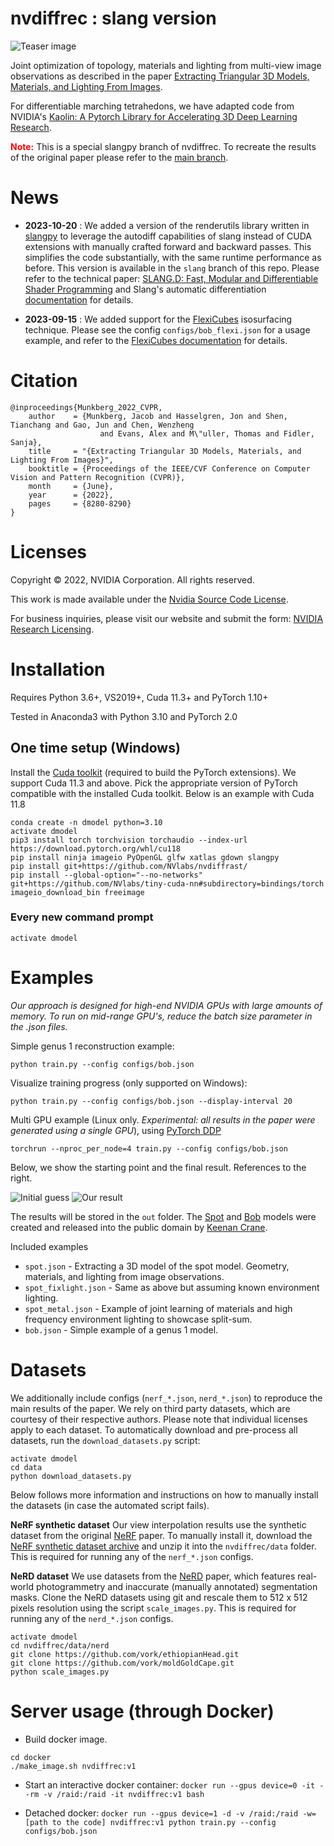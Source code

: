 # nvdiffrec : slang version 

![Teaser image](https://nvlabs.github.io/nvdiffrec/assets/system.JPG "Teaser image")

Joint optimization of topology, materials and lighting from multi-view image observations 
as described in the paper
[Extracting Triangular 3D Models, Materials, and Lighting From Images](https://nvlabs.github.io/nvdiffrec/).

For differentiable marching tetrahedons, we have adapted code from NVIDIA's [Kaolin: A Pytorch Library for Accelerating 3D Deep Learning Research](https://github.com/NVIDIAGameWorks/kaolin).

<span style="color: red;">**Note:**</span> This is a special slangpy branch of nvdiffrec. To recreate the results of the original paper please refer to the [main branch](https://github.com/NVlabs/nvdiffrec).

# News

- **2023-10-20** : We added a version of the renderutils library written in [slangpy](https://shader-slang.com/slang/user-guide/a1-02-slangpy.html)
to leverage the autodiff capabilities of slang instead of CUDA extensions with manually crafted forward and backward passes.
This simplifies the code substantially, with the same runtime performance as before. This version is available in the `slang` branch of this repo.
Please refer to the technical paper: [SLANG.D: Fast, Modular and Differentiable Shader Programming](https://research.nvidia.com/labs/rtr/publication/bangaru2023slangd/) and Slang's automatic differentiation [documentation](https://shader-slang.com/slang/user-guide/07-autodiff.html) for details. 

- **2023-09-15** : We added support for the [FlexiCubes](https://research.nvidia.com/labs/toronto-ai/flexicubes/) isosurfacing technique. Please see the config `configs/bob_flexi.json` for a usage example, and refer to the [FlexiCubes documentation](https://github.com/nv-tlabs/FlexiCubes) for details.

# Citation

```
@inproceedings{Munkberg_2022_CVPR,
    author    = {Munkberg, Jacob and Hasselgren, Jon and Shen, Tianchang and Gao, Jun and Chen, Wenzheng 
                    and Evans, Alex and M\"uller, Thomas and Fidler, Sanja},
    title     = "{Extracting Triangular 3D Models, Materials, and Lighting From Images}",
    booktitle = {Proceedings of the IEEE/CVF Conference on Computer Vision and Pattern Recognition (CVPR)},
    month     = {June},
    year      = {2022},
    pages     = {8280-8290}
}
```

# Licenses

Copyright &copy; 2022, NVIDIA Corporation. All rights reserved.

This work is made available under the [Nvidia Source Code License](https://github.com/NVlabs/nvdiffrec/blob/main/LICENSE.txt).

For business inquiries, please visit our website and submit the form: [NVIDIA Research Licensing](https://www.nvidia.com/en-us/research/inquiries/).

# Installation

Requires Python 3.6+, VS2019+, Cuda 11.3+ and PyTorch 1.10+

Tested in Anaconda3 with Python 3.10 and PyTorch 2.0

## One time setup (Windows)

Install the [Cuda toolkit](https://developer.nvidia.com/cuda-toolkit) (required to build the PyTorch extensions).
We support Cuda 11.3 and above.
Pick the appropriate version of PyTorch compatible with the installed Cuda toolkit.
Below is an example with Cuda 11.8

```
conda create -n dmodel python=3.10
activate dmodel
pip3 install torch torchvision torchaudio --index-url https://download.pytorch.org/whl/cu118
pip install ninja imageio PyOpenGL glfw xatlas gdown slangpy
pip install git+https://github.com/NVlabs/nvdiffrast/
pip install --global-option="--no-networks" git+https://github.com/NVlabs/tiny-cuda-nn#subdirectory=bindings/torch
imageio_download_bin freeimage
```

### Every new command prompt
`activate dmodel`

# Examples

*Our approach is designed for high-end NVIDIA GPUs with large amounts of memory.
To run on mid-range GPU's, reduce the batch size parameter in the .json files.*

Simple genus 1 reconstruction example:
```
python train.py --config configs/bob.json
```
Visualize training progress (only supported on Windows):
```
python train.py --config configs/bob.json --display-interval 20
```

Multi GPU example (Linux only. *Experimental: all results in the paper were generated using a single GPU*),
using [PyTorch DDP](https://pytorch.org/docs/stable/elastic/run.html#launcher-api)
```
torchrun --nproc_per_node=4 train.py --config configs/bob.json
```

Below, we show the starting point and the final result. References to the right.

![Initial guess](images/start_of_training.jpg "Intial guess")
![Our result](images/end_of_training.jpg "Our result")

The results will be stored in the `out` folder.
The [Spot](http://www.cs.cmu.edu/~kmcrane/Projects/ModelRepository/index.html#spot) and
[Bob](https://www.cs.cmu.edu/~kmcrane/Projects/ModelRepository/index.html) models were
created and released into the public domain by [Keenan Crane](http://www.cs.cmu.edu/~kmcrane/index.html).

Included examples

- `spot.json` - Extracting a 3D model of the spot model. Geometry, materials, and lighting from image observations.
- `spot_fixlight.json` - Same as above but assuming known environment lighting.
- `spot_metal.json` - Example of joint learning of materials and high frequency environment lighting to showcase split-sum.
- `bob.json` - Simple example of a genus 1 model.

# Datasets

We additionally include configs (`nerf_*.json`, `nerd_*.json`) to reproduce the main results of the paper. We rely on third party datasets, which
are courtesy of their respective authors. Please note
that individual licenses apply to each dataset. To automatically download and pre-process all datasets, run the 
`download_datasets.py` script:
```
activate dmodel
cd data
python download_datasets.py
```
Below follows more information and instructions on how to manually install the datasets (in case the automated script fails).

**NeRF synthetic dataset** Our view interpolation results use the synthetic dataset from the original [NeRF](https://github.com/bmild/nerf) paper.
To manually install it, download the [NeRF synthetic dataset archive](https://drive.google.com/uc?export=download&id=18JxhpWD-4ZmuFKLzKlAw-w5PpzZxXOcG)
and unzip it into the `nvdiffrec/data` folder. This is required for running any of the `nerf_*.json` configs.

**NeRD dataset** We use datasets from the [NeRD](https://markboss.me/publication/2021-nerd/) paper, which features real-world photogrammetry and inaccurate
(manually annotated) segmentation masks. Clone the NeRD datasets using git and rescale them to 512 x 512 pixels resolution using the script
`scale_images.py`. This is required for running any of the `nerd_*.json` configs.
```
activate dmodel
cd nvdiffrec/data/nerd
git clone https://github.com/vork/ethiopianHead.git
git clone https://github.com/vork/moldGoldCape.git
python scale_images.py
```

# Server usage (through Docker)

- Build docker image.
```
cd docker
./make_image.sh nvdiffrec:v1
```

- Start an interactive docker container:
`docker run --gpus device=0 -it --rm -v /raid:/raid -it nvdiffrec:v1 bash`

- Detached docker:
`docker run --gpus device=1 -d -v /raid:/raid -w=[path to the code] nvdiffrec:v1 python train.py --config configs/bob.json`
